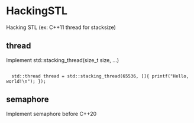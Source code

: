 # HackingSTL
Hacking STL (ex: C++11 thread for stacksize)

## thread
Implement std::stacking_thread(size_t size, ...)

<code>
  std::thread thread = std::stacking_thread(65536, []{ printf("Hello, world!\n"); });
</code>

## semaphore
Implement semaphore before C++20
